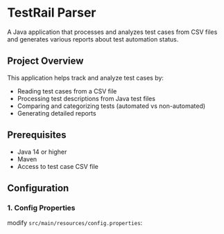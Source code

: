 # TestRail Parser

A Java application that processes and analyzes test cases from CSV files and generates various reports about test automation status.

## Project Overview

This application helps track and analyze test cases by:
- Reading test cases from a CSV file
- Processing test descriptions from Java test files
- Comparing and categorizing tests (automated vs non-automated)
- Generating detailed reports

## Prerequisites

- Java 14 or higher
- Maven
- Access to test case CSV file


## Configuration

### 1. Config Properties

modify `src/main/resources/config.properties`:



